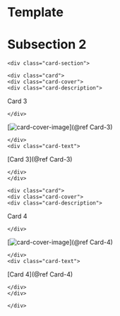 # Template

# Subsection 2


```@raw html
<div class="card-section">
```

```@raw html
<div class="card">
<div class="card-cover">
<div class="card-description">
```
Card 3
```@raw html
</div>
```
[![card-cover-image](covers/card_3.svg)](@ref Card-3)
```@raw html
</div>
<div class="card-text">
```

[Card 3](@ref Card-3)

```@raw html
</div>
</div>
```

```@raw html
<div class="card">
<div class="card-cover">
<div class="card-description">
```
Card 4
```@raw html
</div>
```
[![card-cover-image](covers/card_4.svg)](@ref Card-4)
```@raw html
</div>
<div class="card-text">
```

[Card 4](@ref Card-4)

```@raw html
</div>
</div>
```



```@raw html
</div>
```

